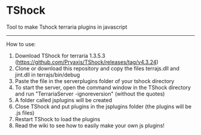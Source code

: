 # TShock
Tool to make Tshock terraria plugins in javascript

----------------------------------------------------
How to use:

1. Download TShock for terraria 1.3.5.3 (https://github.com/Pryaxis/TShock/releases/tag/v4.3.24)
2. Clone or download this repository and copy the files terrajs.dll and jint.dll in terrajs/bin/debug
3. Paste the file in the serverplugins folder of your tshock directory
4. To start the server, open the command window in the TShock directory and run "TerrariaServer -ignoreversion" (without the quotes)
5. A folder called jsplugins will be created
6. Close TShock and put plugins in the jsplugins folder (the plugins will be .js files)
7. Restart TShock to load the plugins
8. Read the wiki to see how to easily make your own js plugins!
